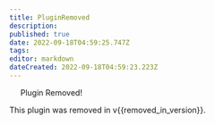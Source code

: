 ```yaml
---
title: PluginRemoved
description: 
published: true
date: 2022-09-18T04:59:25.747Z
tags: 
editor: markdown
dateCreated: 2022-09-18T04:59:23.223Z
---
```


<div class="alert alert-danger" role="alert"><span class="fa-lg glyphicon glyphicon-remove-circle"></span>&nbsp;&nbsp;&nbsp;&nbsp; <span class="fa-lg">Plugin Removed!</span>
</div>

This plugin was removed in v{{removed_in_version}}.